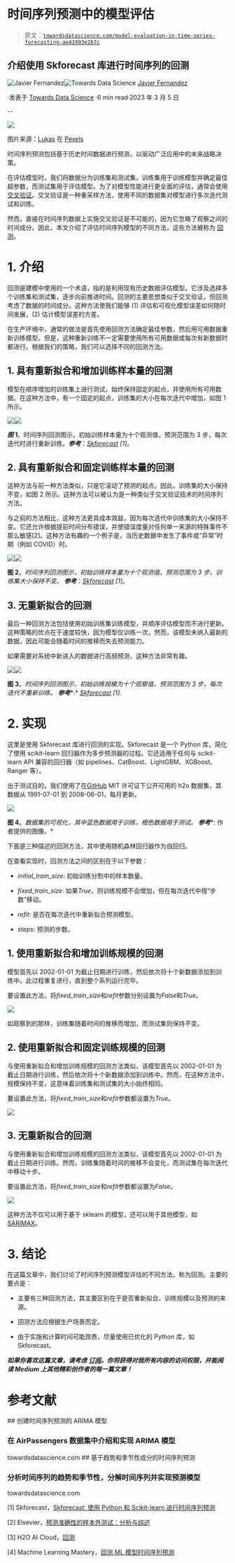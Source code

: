 # 时间序列预测中的模型评估

> 原文：[`towardsdatascience.com/model-evaluation-in-time-series-forecasting-ae41993e267c`](https://towardsdatascience.com/model-evaluation-in-time-series-forecasting-ae41993e267c)

## 介绍使用 Skforecast 库进行时间序列的回测

[](https://javiferfer.medium.com/?source=post_page-----ae41993e267c--------------------------------)![Javier Fernandez](https://javiferfer.medium.com/?source=post_page-----ae41993e267c--------------------------------)[](https://towardsdatascience.com/?source=post_page-----ae41993e267c--------------------------------)![Towards Data Science](https://towardsdatascience.com/?source=post_page-----ae41993e267c--------------------------------) [Javier Fernandez](https://javiferfer.medium.com/?source=post_page-----ae41993e267c--------------------------------)

·发表于 [Towards Data Science](https://towardsdatascience.com/?source=post_page-----ae41993e267c--------------------------------) ·6 min read·2023 年 3 月 5 日

--

![](img/0a6a23a2ca72f5acd77ac7e855528173.png)

图片来源：[Lukas](https://www.pexels.com/@goumbik) 在 [Pexels](https://www.pexels.com/photo/chart-close-up-data-desk-590022/)

时间序列预测包括基于历史时间数据进行预测，以驱动广泛应用中的未来战略决策。

在评估模型时，我们将数据分为训练集和测试集。训练集用于训练模型并确定最佳超参数，而测试集用于评估模型。为了对模型性能进行更全面的评估，通常会使用 [交叉验证](https://en.wikipedia.org/wiki/Cross-validation_%28statistics%29#:~:text=Cross%2Dvalidation%20is%20a%20resampling,model%20will%20perform%20in%20practice.)。交叉验证是一种重采样方法，使用不同的数据集对模型进行多次迭代测试和训练。

然而，直接在时间序列数据上实施交叉验证是不可能的，因为它忽略了观察之间的时间成分。因此，本文介绍了评估时间序列模型的不同方法，这些方法被称为 [回测](https://en.wikipedia.org/wiki/Backtesting)。

# 1\. 介绍

回测是建模中使用的一个术语，指的是利用现有历史数据评估模型。它涉及选择多个训练集和测试集，逐步向前推进时间。回测的主要思想类似于交叉验证，但回测考虑了数据的时间成分。这种方法使我们能够 (1) 评估和可视化模型误差如何随时间发展，(2) 估计模型误差的方差。

在生产环境中，通常的做法是首先使用回测方法确定最佳参数，然后用可用数据重新训练模型。但是，这种重新训练不一定需要使用所有可用数据或每次有新数据时都进行。根据我们的策略，我们可以选择不同的回测方法。

## 1\. 具有重新拟合和增加训练样本量的回测

模型在顺序增加的训练集上进行测试，始终保持固定的起点，并使用所有可用数据。在这种方法中，有一个固定的起点，训练集的大小在每次迭代中增加，如图 1 所示。

![](img/fd8389c0b054e23a0ebd4d546586b671.png)![](img/d7005815c9ad3218745e209a0bf0957a.png)

***图 1***。时间序列回测图示，初始训练样本量为十个观测值，预测范围为 3 步，每次迭代时进行重新训练。***参考***：[*Skforecast*](https://www.cienciadedatos.net/documentos/py27-time-series-forecasting-python-scikitlearn.html) *[1]*。

## 2\. 具有重新拟合和固定训练样本量的回测

这种方法与前一种方法类似，只是它滚动了预测的起点。因此，训练集的大小保持不变，如图 2 所示。这种方法可以被认为是一种类似于交叉验证技术的时间序列方法。

与之前的方法相比，这种方法更具成本效益，因为每次迭代中训练集的大小保持不变。它还允许根据提前时间分布错误，并使错误度量对任何单一来源的特殊事件不那么敏感[2]。这种方法有趣的一个例子是，当历史数据中发生了事件或“异常”时期（例如 COVID）时。

![](img/f45f9dc96bec49070cdff66a94bbab04.png)![](img/6ca8fb135dd54935fcef37cdf8116117.png)

**图 2**。*时间序列回测图示，初始训练样本量为十个观测值，预测范围为 3 步，训练集大小保持不变。* ***参考***：[*Skforecast*](https://www.cienciadedatos.net/documentos/py27-time-series-forecasting-python-scikitlearn.html) *[1]*。

## 3\. 无重新拟合的回测

最后一种回测方法包括使用初始训练集训练模型，并顺序评估模型而不进行更新。这种策略的优点在于速度较快，因为模型仅训练一次。然而，该模型未纳入最新的数据，因此可能会随着时间的推移而失去预测能力。

如果需要对系统中新进入的数据进行高频预测，这种方法非常有趣。

![](img/426dfbdb0a65c10f1ecc67fb628fdf20.png)![](img/05a2ff5bac9d22384b24a8ad9496d1fc.png)

**图 3**。*时间序列回测图示，初始训练规模为十个观察值，预测范围为 3 步，每次迭代不重新训练。* ***参考****:* [*Skforecast*](https://www.cienciadedatos.net/documentos/py27-time-series-forecasting-python-scikitlearn.html) *[1].*

# 2\. 实现

这里是使用 Skforecast 库进行回测的实现。Skforecast 是一个 Python 库，简化了使用 scikit-learn 回归器作为多步预测器的过程。它还适用于任何与 scikit-learn API 兼容的回归器（如 pipelines、CatBoost、LightGBM、XGBoost、Ranger 等）。

出于测试目的，我们使用了在[GitHub](https://github.com/JoaquinAmatRodrigo/skforecast/blob/master/data/h2o.csv) MIT 许可证下公开可用的 h2o 数据集，其数据从 1991-07-01 到 2008-06-01，每月更新。

![](img/1e3fac06460e27370029c29e4667b3d9.png)

**图 4**。*数据集的可视化，其中蓝色数据用于训练，橙色数据用于测试。* ***参考****: 作者提供的图像。*

下面是三种描述的回测方法，其中使用随机森林回归器作为自回归。

在查看实现时，回测方法之间的区别在于以下参数：

+   *initial_train_size*: 初始训练分割中的样本数量。

+   *fixed_train_size*: 如果*True*，则训练规模不会增加，但在每次迭代中按“步数”移动。

+   *refit*: 是否在每次迭代中重新拟合预测模型。

+   *steps*: 预测的步数。

## 1\. 使用重新拟合和增加训练规模的回测

模型首先以 2002-01-01 为截止日期进行训练，然后依次将十个新数据添加到训练中。此过程重复进行，直到整个系列运行完毕。

要设置此方法，将*fixed_train_size*和*refit*参数分别设置为*False*和*True*。

![](img/7819ead7155a4ebde3a6afe2727bc5b9.png)

如观察到的那样，训练集随着时间的推移而增加，而测试集则保持不变。

## 2\. 使用重新拟合和固定训练规模的回测

与使用重新拟合和增加训练规模的回测方法类似，该模型首先以 2002-01-01 为截止日期进行训练，然后依次将十个新数据添加到训练中。然而，在这种方法中，规模保持不变，这意味着训练集和测试集的大小始终相同。

要设置此方法，将*fixed_train_size*和*refit*参数都设置为*True*。

![](img/48887a8d03df59c87af56fa3884fa5dc.png)

## 3\. 无重新拟合的回测

与使用重新拟合和增加训练规模的回测方法类似，该模型首先以 2002-01-01 为截止日期进行训练。然而，训练集随着时间的推移不会变化，而测试集在每次迭代中移动十步。

要设置此方法，将*fixed_train_size*和*refit*参数都设置为*False*。

![](img/18f669f95f4fe85af8aeb3ca72c44218.png)

这种方法不仅可以用于基于 sklearn 的模型，还可以用于其他模型，如[SARIMAX](https://github.com/JoaquinAmatRodrigo/skforecast/blob/master/skforecast/model_selection_statsmodels/model_selection_statsmodels.py)。

# 3\. 结论

在这篇文章中，我们讨论了时间序列预测模型评估的不同方法，称为回测。主要的要点是：

+   主要有三种回测方法，其主要区别在于是否重新拟合、训练规模以及预测的来源。

+   回测方法应根据生产场景而定。

+   由于实施和计算时间可能昂贵，尽量使用已优化的 Python 库，如 Skforecast。

***如果你喜欢这篇文章，请考虑*** [***订阅***](https://javiferfer.medium.com/membership)***。你将获得对我所有内容的访问权限，并能阅读 Medium 上其他精彩创作者的每一篇文章！***

# 参考文献

[](/creating-an-arima-model-for-time-series-forecasting-ff3b619b848d?source=post_page-----ae41993e267c--------------------------------) ## 创建时间序列预测的 ARIMA 模型

### 在 AirPassengers 数据集中介绍和实现 ARIMA 模型

towardsdatascience.com [](/time-series-forecasting-based-on-the-trend-and-seasonal-components-26b92866e548?source=post_page-----ae41993e267c--------------------------------) ## 基于趋势和季节性成分的时间序列预测

### 分析时间序列的趋势和季节性，分解时间序列并实现预测模型

towardsdatascience.com

[1] Skforecast，[Skforecast: 使用 Python 和 Scikit-learn 进行时间序列预测](https://www.cienciadedatos.net/documentos/py27-time-series-forecasting-python-scikitlearn.html)

[2] Elsevier，[预测准确性的样本外测试：分析与综述](https://sci-hub.st/10.1016/S0169-2070(00)00065-0)

[3] H2O AI Cloud，[回测](https://docs.h2o.ai/wave-apps/h2o-model-validation/v0.14.0/guide/validation-tests/backtesting/backtesting)

[4] Machine Learning Mastery，[回测 ML 模型时间序列预测](https://machinelearningmastery.com/backtest-machine-learning-models-time-series-forecasting/)
